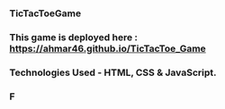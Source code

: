 ### TicTacToeGame

### This game is deployed here : https://ahmar46.github.io/TicTacToe_Game

### Technologies Used - HTML, CSS & JavaScript.

### F